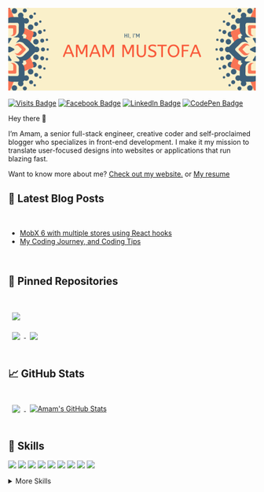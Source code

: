 [![Braydon's GitHub Banner](./github_banner.png)](https://amammustofa.com)

[![Visits Badge](https://badges.pufler.dev/visits/cakasuma/cakasuma)](https://amammustofa.com)
[![Facebook Badge](https://img.shields.io/badge/Facebook-Profile-informational?style=flat&logo=facebook&logoColor=white&color=1CA2F1)](https://www.facebook.com/amam.mustofa)
[![LinkedIn Badge](https://img.shields.io/badge/LinkedIn-Profile-informational?style=flat&logo=linkedin&logoColor=white&color=0D76A8)](https://www.linkedin.com/in/mustofa-ghaleb-amami/)
[![CodePen Badge](https://img.shields.io/badge/CodePen-Profile-informational?style=flat&logo=codepen&logoColor=white&color=black)](https://codepen.io/cakasuma-the-decoder)

Hey there 👋

I’m Amam, a senior full-stack engineer, creative coder and self-proclaimed blogger who specializes in front-end development. I make it my mission to translate user-focused designs into websites or applications that run blazing fast.

Want to know more about me? [Check out my website.](https://amammustofa.netlify.app/) or [My resume](https://drive.google.com/file/d/1eHttnQqg3J9Uvv28BvdzSIfOEW8z03Ab/view?usp=sharing)

## 📝 Latest Blog Posts

<br>

<!-- BLOG-POST-LIST:START -->
- [MobX 6 with multiple stores using React hooks](https://dev.to/cakasuma/using-mobx-hooks-with-multiple-stores-in-react-3dk4)
- [My Coding Journey, and Coding Tips](https://dev.to/cakasuma/my-coding-journey-and-coding-tips-268g)
<!-- BLOG-POST-LIST:END -->

<br>

## 📌 Pinned Repositories

<br>

<a href="https://github.com/cakasuma/nodejs_template_auth">
  <img align="center" style="margin:1rem 0.5rem" src="https://github-readme-stats.vercel.app/api/pin/?username=cakasuma&repo=nodejs_template_auth&title_color=ffffff&text_color=c9cacc&icon_color=4AB197&bg_color=1A2B34" />
</a>

<br>

<a href="https://github.com/cakasuma/react_redux_template_auth">
  <img align="center" style="margin:0.5rem" src="https://github-readme-stats.vercel.app/api/pin/?username=cakasuma&repo=react_redux_template_auth&title_color=ffffff&text_color=c9cacc&icon_color=4AB197&bg_color=1A2B34" />
</a>

<a href="https://github.com/cakasuma/Hotel_App">
  <img align="center" style="margin:0.5rem" src="https://github-readme-stats.vercel.app/api/pin/?username=cakasuma&repo=Hotel_App&title_color=ffffff&text_color=c9cacc&icon_color=4AB197&bg_color=1A2B34" />
</a>

<br>
<br>

## &#x1f4c8; GitHub Stats

<br>

<a href="https://github.com/cakasuma">
  <img align="center" style="margin:0.5rem" src="https://github-readme-stats.vercel.app/api/top-langs/?username=cakasuma&hide=html,css&title_color=ffffff&text_color=c9cacc&icon_color=4AB197&bg_color=1A2B34" />
</a>

<a href="https://github.com/cakasuma">
  <img align="center" style="margin:0.5rem" src="https://github-readme-stats.vercel.app/api?username=cakasuma&show_icons=true&line_height=27&count_private=true&title_color=ffffff&text_color=c9cacc&icon_color=4AB097&bg_color=1A2B34" alt="Amam's GitHub Stats" />
</a>

<br>
<br>

## 💼 Skills

![](https://img.shields.io/badge/Code-React-informational?style=flat&logo=react&logoColor=white&color=4AB197)
![](https://img.shields.io/badge/Code-Gatsby-informational?style=flat&logo=gatsby&logoColor=white&color=4AB197)
![](https://img.shields.io/badge/Code-JavaScript-informational?style=flat&logo=JavaScript&logoColor=white&color=4AB197)
![](https://img.shields.io/badge/Code-TypeScript-informational?style=flat&logo=TypeScript&logoColor=white&color=4AB197)
![](https://img.shields.io/badge/Code-Java-informational?style=flat&logo=Java&logoColor=white&color=4AB197)
![](https://img.shields.io/badge/Code-CSharp-informational?style=flat&logo=c-sharp&logoColor=white&color=4AB197)
![](https://img.shields.io/badge/Code-.NET-informational?style=flat&logo=.net&logoColor=white&color=4AB197)
![](https://img.shields.io/badge/Code-SwiftUI-informational?style=flat&logo=swift&logoColor=white&color=4AB197)
![](https://img.shields.io/badge/Code-MongoDB-informational?style=flat&logo=MongoDB&logoColor=white&color=4AB197)

<details>
<summary>More Skills</summary>
<br>

![](https://img.shields.io/badge/Style-CSS-informational?style=flat&logo=css3&logoColor=white&color=4AB197)
![](https://img.shields.io/badge/Style-Component-informational?style=flat&logo=styled-components&logoColor=white&color=4AB197)
![](https://img.shields.io/badge/Style-Sass-informational?style=flat&logo=Sass&logoColor=white&color=4AB197)
![](https://img.shields.io/badge/Style-Stylus-informational?style=flat&logo=Stylus&logoColor=white&color=4AB197)

<br>

![](https://img.shields.io/badge/Test-Jest-informational?style=flat&logo=jest&logoColor=white&color=4AB197)
![](https://img.shields.io/badge/Test-Mocha-informational?style=flat&logo=Mocha&logoColor=white&color=4AB197)

<br>

![](https://img.shields.io/badge/Tools-Docker-informational?style=flat&logo=docker&logoColor=white&color=4AB197)
![](https://img.shields.io/badge/Tools-NGINX-informational?style=flat&logo=nginx&logoColor=white&color=4AB197)
![](https://img.shields.io/badge/Tools-Netlify-informational?style=flat&logo=netlify&logoColor=white&color=4AB197)
![](https://img.shields.io/badge/Tools-Actions-informational?style=flat&logo=github-actions&logoColor=white&color=4AB197)
![](https://img.shields.io/badge/Tools-NPM-informational?style=flat&logo=npm&logoColor=white&color=4AB197)
![](https://img.shields.io/badge/Tools-Postman-informational?style=flat&logo=Postman&logoColor=white&color=4AB197)
![](https://img.shields.io/badge/Tools-GitHub-informational?style=flat&logo=GitHub&logoColor=white&color=4AB197)
![](https://img.shields.io/badge/Tools-GitLab-informational?style=flat&logo=GitLab&logoColor=white&color=4AB197)

</details>
